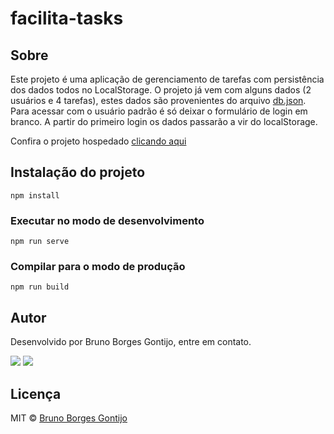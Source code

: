 # facilita-tasks

## Sobre

Este projeto é uma aplicação de gerenciamento de tarefas com persistência dos dados todos no LocalStorage. O projeto já vem com alguns dados (2 usuários e 4 tarefas), estes dados são provenientes do arquivo [db.json](https://github.com/bruno2077/facilita-tasks/blob/master/src/assets/db.json). Para acessar com o usuário padrão é só deixar o formulário de login em branco. A partir do primeiro login os dados passarão a vir do localStorage.

Confira o projeto hospedado [clicando aqui](https://facilita-tasks-livid.vercel.app/)

## Instalação do projeto
```
npm install
```

### Executar no modo de desenvolvimento
```
npm run serve
```

### Compilar para o modo de produção
```
npm run build
```

## Autor
Desenvolvido por Bruno Borges Gontijo, entre em contato.

[<img src="https://img.shields.io/badge/linkedin-%230077B5.svg?&style=for-the-badge&logo=linkedin&logoColor=white" />](https://www.linkedin.com/in/bruno2077/) [<img src="https://img.shields.io/badge/Microsoft_Outlook-0078D4?style=for-the-badge&logo=microsoft-outlook&logoColor=white "/>](mailto:assembleia23@hotmail.com)

## Licença
MIT © [Bruno Borges Gontijo](https://bruno2077.github.io)
